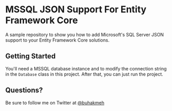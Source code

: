# MSSQL JSON Support For Entity Framework Core

A sample repository to show you how to add Microsoft's SQL Server JSON support
to your Entity Framework Core solutions.

## Getting Started

You'll need a MSSQL database instance and to modify the connection string in the `Database`
class in this project. After that, you can just run the project.

## Questions?

Be sure to follow me on Twitter at [@buhakmeh](https://twitter.com/buhakmeh)
